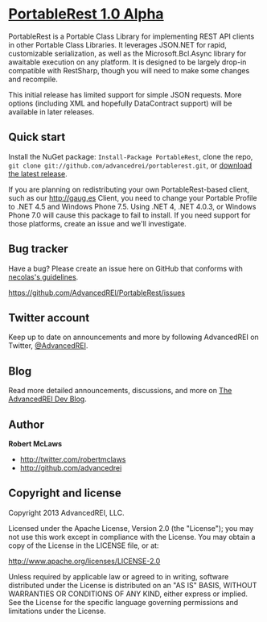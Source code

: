 [PortableRest 1.0 Alpha](http://github.com/AdvancedREI/PortableRest)
=================

PortableRest is a Portable Class Library for implementing REST API clients in other Portable Class Libraries. It leverages JSON.NET for rapid, customizable serialization, as well as the Microsoft.Bcl.Async library for awaitable execution on any platform. It is designed to be largely drop-in compatible with RestSharp, though you will need to make some changes and recompile.

This initial release has limited support for simple JSON requests. More options (including XML and hopefully DataContract support) will be available in later releases. 

Quick start
-----------

Install the NuGet package: `Install-Package PortableRest`, clone the repo, `git clone git://github.com/advancedrei/portablerest.git`, or [download the latest release](https://github.com/advancedrei/portablerest/zipball/master).

If you are planning on redistributing your own PortableRest-based client, such as our http://gaug.es Client, you need to change your Portable Profile to .NET 4.5 and Windows Phone 7.5. Using .NET 4, .NET 4.0.3, or Windows Phone 7.0 will cause this package to fail to install. If you need support for those platforms, create an issue and we'll investigate.


Bug tracker
-----------

Have a bug? Please create an issue here on GitHub that conforms with [necolas's guidelines](https://github.com/necolas/issue-guidelines).

https://github.com/AdvancedREI/PortableRest/issues



Twitter account
---------------

Keep up to date on announcements and more by following AdvancedREI on Twitter, [@AdvancedREI](http://twitter.com/AdvancedREI).



Blog
----

Read more detailed announcements, discussions, and more on [The AdvancedREI Dev Blog](http://advancedrei.com/blogs/development).


Author
-------

**Robert McLaws**

+ http://twitter.com/robertmclaws
+ http://github.com/advancedrei


Copyright and license
---------------------

Copyright 2013 AdvancedREI, LLC.

Licensed under the Apache License, Version 2.0 (the "License");
you may not use this work except in compliance with the License. You may obtain a copy of the License in the LICENSE file, or at:

   http://www.apache.org/licenses/LICENSE-2.0

Unless required by applicable law or agreed to in writing, software distributed under the License is distributed on an "AS IS" BASIS, WITHOUT WARRANTIES OR CONDITIONS OF ANY KIND, either express or implied.
See the License for the specific language governing permissions and limitations under the License.
